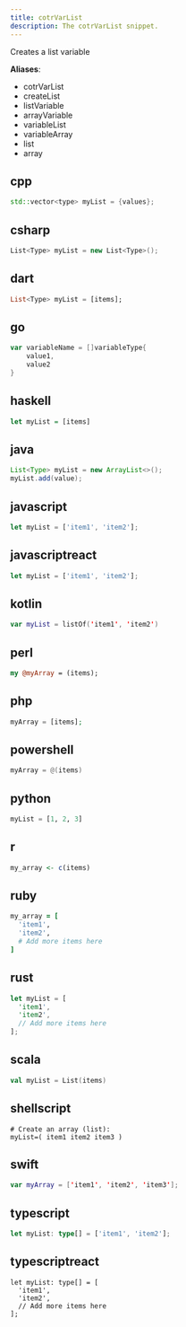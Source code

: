 ```yaml
---
title: cotrVarList
description: The cotrVarList snippet.
---
```


Creates a list variable

**Aliases**:
- cotrVarList
- createList
- listVariable
- arrayVariable
- variableList
- variableArray
- list
- array

## cpp
```cpp
std::vector<type> myList = {values};
```

## csharp
```csharp
List<Type> myList = new List<Type>();
```

## dart
```dart
List<Type> myList = [items];
```

## go
```go
var variableName = []variableType{
    value1,
    value2
}
```

## haskell
```haskell
let myList = [items]
```

## java
```java
List<Type> myList = new ArrayList<>();
myList.add(value);
```

## javascript
```javascript
let myList = ['item1', 'item2'];
```

## javascriptreact
```javascriptreact
let myList = ['item1', 'item2'];
```

## kotlin
```kotlin
var myList = listOf('item1', 'item2')
```

## perl
```perl
my @myArray = (items);
```

## php
```php
myArray = [items];
```

## powershell
```powershell
myArray = @(items)
```

## python
```python
myList = [1, 2, 3]
```

## r
```r
my_array <- c(items)
```

## ruby
```ruby
my_array = [
  'item1',
  'item2',
  # Add more items here
]
```

## rust
```rust
let myList = [
  'item1',
  'item2',
  // Add more items here
];
```

## scala
```scala
val myList = List(items)
```

## shellscript
```shellscript
# Create an array (list):
myList=( item1 item2 item3 )
```

## swift
```swift
var myArray = ['item1', 'item2', 'item3'];
```

## typescript
```typescript
let myList: type[] = ['item1', 'item2'];
```

## typescriptreact
```typescriptreact
let myList: type[] = [
  'item1',
  'item2',
  // Add more items here
];
```

